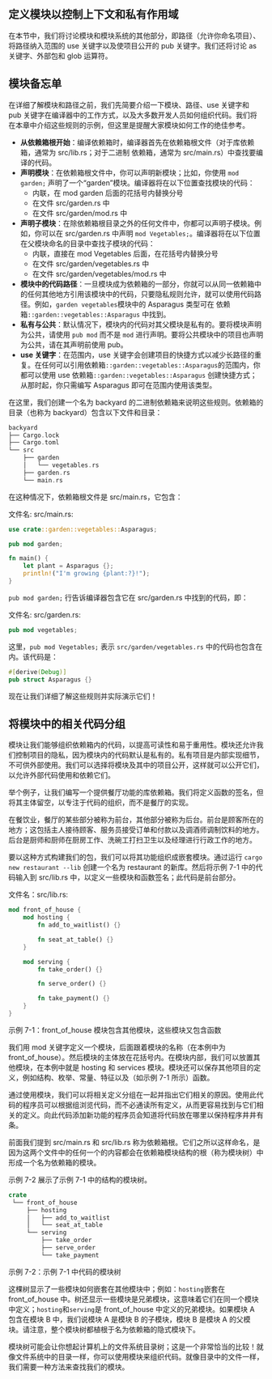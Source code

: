 ## 定义模块以控制上下文和私有作用域

在本节中，我们将讨论模块和模块系统的其他部分，即路径（允许你命名项目）、将路径纳入范围的 use 关键字以及使项目公开的 pub 关键字。我们还将讨论 as 关键字、外部包和 glob 运算符。

## 模块备忘单

在详细了解模块和路径之前，我们先简要介绍一下模块、路径、use 关键字和 pub 关键字在编译器中的工作方式，以及大多数开发人员如何组织代码。我们将在本章中介绍这些规则的示例，但这里是提醒大家模块如何工作的绝佳参考。

- **从依赖箱根开始**：编译依赖箱时，编译器首先在依赖箱根文件（对于库依赖箱，通常为 src/lib.rs；对于二进制 依赖箱，通常为 src/main.rs）中查找要编译的代码。
- **声明模块**：在依赖箱根文件中，你可以声明新模块；比如，你使用 `mod garden;` 声明了一个“garden”模块。编译器将在以下位置查找模块的代码：
  - 内联，在 mod garden 后面的花括号内替换分号
  - 在文件 src/garden.rs 中
  - 在文件 src/garden/mod.rs 中
- **声明子模块**：在除依赖箱根目录之外的任何文件中，你都可以声明子模块。例如，你可以在 src/garden.rs 中声明 `mod Vegetables;`。编译器将在以下位置在父模块命名的目录中查找子模块的代码：
  - 内联，直接在 mod Vegetables 后面，在花括号内替换分号
  - 在文件 src/garden/vegetables.rs 中
  - 在文件 src/garden/vegetables/mod.rs 中
- **模块中的代码路径**：一旦模块成为依赖箱的一部分，你就可以从同一依赖箱中的任何其他地方引用该模块中的代码，只要隐私规则允许，就可以使用代码路径。例如，`garden vegetables`模块中的 Asparagus 类型可在 依赖箱`::garden::vegetables::Asparagus` 中找到。
- **私有与公共**：默认情况下，模块内的代码对其父模块是私有的。要将模块声明为公共，请使用 `pub mod` 而不是 `mod` 进行声明。要将公共模块中的项目也声明为公共，请在其声明前使用 pub。
- **use 关键字**：在范围内，use 关键字会创建项目的快捷方式以减少长路径的重复。在任何可以引用依赖箱`::garden::vegetables::Asparagus`的范围内，你都可以使用 use 依赖箱`::garden::vegetables::Asparagus` 创建快捷方式；从那时起，你只需编写 Asparagus 即可在范围内使用该类型。

在这里，我们创建一个名为 backyard 的二进制依赖箱来说明这些规则。依赖箱的目录（也称为 backyard）包含以下文件和目录：

```rust
backyard
├── Cargo.lock
├── Cargo.toml
└── src
    ├── garden
    │   └── vegetables.rs
    ├── garden.rs
    └── main.rs
```

在这种情况下，依赖箱根文件是 src/main.rs，它包含：

文件名: src/main.rs:

```rust
use crate::garden::vegetables::Asparagus;

pub mod garden;

fn main() {
    let plant = Asparagus {};
    println!("I'm growing {plant:?}!");
}
```

`pub mod garden;` 行告诉编译器包含它在 src/garden.rs 中找到的代码，即：

文件名: src/garden.rs:

```rust
pub mod vegetables;
```

这里，`pub mod Vegetables;` 表示 `src/garden/vegetables.rs` 中的代码也包含在内。该代码是：

```rust
#[derive(Debug)]
pub struct Asparagus {}
```

现在让我们详细了解这些规则并实际演示它们！

## 将模块中的相关代码分组

模块让我们能够组织依赖箱内的代码，以提高可读性和易于重用性。模块还允许我们控制项目的隐私，因为模块内的代码默认是私有的。私有项目是内部实现细节，不可供外部使用。我们可以选择将模块及其中的项目公开，这样就可以公开它们，以允许外部代码使用和依赖它们。

举个例子，让我们编写一个提供餐厅功能的库依赖箱。我们将定义函数的签名，但将其主体留空，以专注于代码的组织，而不是餐厅的实现。

在餐饮业，餐厅的某些部分被称为前台，其他部分被称为后台。前台是顾客所在的地方；这包括主人接待顾客、服务员接受订单和付款以及调酒师调制饮料的地方。后台是厨师和厨师在厨房工作、洗碗工打扫卫生以及经理进行行政工作的地方。

要以这种方式构建我们的包，我们可以将其功能组织成嵌套模块。通过运行 `cargo new restaurant --lib` 创建一个名为 restaurant 的新库。然后将示例 7-1 中的代码输入到 src/lib.rs 中，以定义一些模块和函数签名；此代码是前台部分。

文件名：src/lib.rs:

```rust
mod front_of_house {
    mod hosting {
        fn add_to_waitlist() {}

        fn seat_at_table() {}
    }

    mod serving {
        fn take_order() {}

        fn serve_order() {}

        fn take_payment() {}
    }
}
```

示例 7-1：front_of_house 模块包含其他模块，这些模块又包含函数

我们用 mod 关键字定义一个模块，后面跟着模块的名称（在本例中为 front_of_house）。然后模块的主体放在花括号内。在模块内部，我们可以放置其他模块，在本例中就是 hosting 和 services 模块。模块还可以保存其他项目的定义，例如结构、枚举、常量、特征以及（如示例 7-1 所示）函数。

通过使用模块，我们可以将相关定义分组在一起并指出它们相关的原因。使用此代码的程序员可以根据组浏览代码，而不必通读所有定义，从而更容易找到与它们相关的定义。向此代码添加新功能的程序员会知道将代码放在哪里以保持程序井井有条。

前面我们提到 src/main.rs 和 src/lib.rs 称为依赖箱根。它们之所以这样命名，是因为这两个文件中的任何一个的内容都会在依赖箱模块结构的根（称为模块树）中形成一个名为依赖箱的模块。

示例 7-2 展示了示例 7-1 中的结构的模块树。

```rust
crate
 └── front_of_house
     ├── hosting
     │   ├── add_to_waitlist
     │   └── seat_at_table
     └── serving
         ├── take_order
         ├── serve_order
         └── take_payment
```

示例 7-2：示例 7-1 中代码的模块树

这棵树显示了一些模块如何嵌套在其他模块中；例如：`hosting`嵌套在 front_of_house 中。树还显示一些模块是兄弟模块，这意味着它们在同一个模块中定义；`hosting`和`serving`是 front_of_house 中定义的兄弟模块。如果模块 A 包含在模块 B 中，我们说模块 A 是模块 B 的子模块，模块 B 是模块 A 的父模块。请注意，整个模块树都植根于名为依赖箱的隐式模块下。

模块树可能会让你想起计算机上的文件系统目录树；这是一个非常恰当的比较！就像文件系统中的目录一样，你可以使用模块来组织代码。就像目录中的文件一样，我们需要一种方法来查找我们的模块。